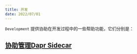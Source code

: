 ```yaml
---
title: 开发
date: 2022/07/01
---
```


`Development` 提供协助在开发过程中的一些帮助功能，它们分别是：

## [协助管理Dapr Sidecar](/framework/utils/development-dapr)



